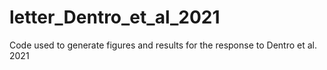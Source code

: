 # letter_Dentro_et_al_2021
Code used to generate figures and results for the response to Dentro et al. 2021

